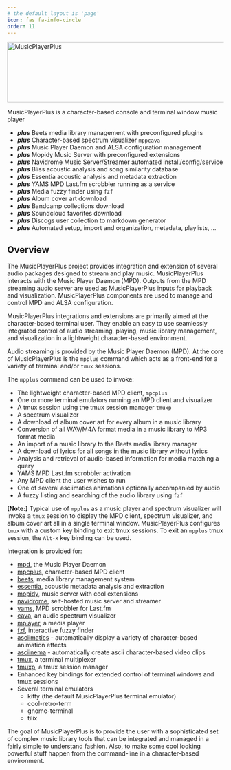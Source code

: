 ```yaml
---
# the default layout is 'page'
icon: fas fa-info-circle
order: 11
---
```


<div data-align="center">
  <img
    src="https://raw.githubusercontent.com/wiki/doctorfree/MusicPlayerPlus/img/musicplayerplus.png"
    style="width: 783px; height: 140px"
    alt="MusicPlayerPlus"
  />
</div>

MusicPlayerPlus is a character-based console and terminal window music player

- **_plus_** Beets media library management with preconfigured plugins
- **_plus_** Character-based spectrum visualizer `mppcava`
- **_plus_** Music Player Daemon and ALSA configuration management
- **_plus_** Mopidy Music Server with preconfigured extensions
- **_plus_** Navidrome Music Server/Streamer automated install/config/service
- **_plus_** Bliss acoustic analysis and song similarity database
- **_plus_** Essentia acoustic analysis and metadata extraction
- **_plus_** YAMS MPD Last.fm scrobbler running as a service
- **_plus_** Media fuzzy finder using `fzf`
- **_plus_** Album cover art download
- **_plus_** Bandcamp collections download
- **_plus_** Soundcloud favorites download
- **_plus_** Discogs user collection to markdown generator
- **_plus_** Automated setup, import and organization, metadata, playlists, ...

## Overview

The MusicPlayerPlus project provides integration and extension of several audio
packages designed to stream and play music. MusicPlayerPlus interacts with the
Music Player Daemon (MPD). Outputs from the MPD streaming audio server are used
as MusicPlayerPlus inputs for playback and visualization. MusicPlayerPlus
components are used to manage and control MPD and ALSA configuration.

MusicPlayerPlus integrations and extensions are primarily aimed at the
character-based terminal user. They enable an easy to use seamlessly
integrated control of audio streaming, playing, music library management,
and visualization in a lightweight character-based environment.

Audio streaming is provided by the Music Player Daemon (MPD).
At the core of MusicPlayerPlus is the `mpplus` command which acts as
a front-end for a variety of terminal and/or `tmux` sessions.

The `mpplus` command can be used to invoke:

- The lightweight character-based MPD client, `mpcplus`
- One or more terminal emulators running an MPD client and visualizer
- A tmux session using the tmux session manager `tmuxp`
- A spectrum visualizer
- A download of album cover art for every album in a music library
- Conversion of all WAV/M4A format media in a music library to MP3 format media
- An import of a music library to the Beets media library manager
- A download of lyrics for all songs in the music library without lyrics
- Analysis and retrieval of audio-based information for media matching a query
- YAMS MPD Last.fm scrobbler activation
- Any MPD client the user wishes to run
- One of several asciimatics animations optionally accompanied by audio
- A fuzzy listing and searching of the audio library using `fzf`

**[Note:]** Typical use of `mpplus` as a music player and spectrum visualizer
will invoke a `tmux` session to display the MPD client, spectrum visualizer, and
album cover art all in a single terminal window. MusicPlayerPlus configures
`tmux` with a custom key binding to exit tmux sessions. To exit an `mpplus`
tmux session, the `Alt-x` key binding can be used.

Integration is provided for:

- [mpd](https://www.musicpd.org/), the Music Player Daemon
- [mpcplus](https://github.com/doctorfree/mpcplus/README.md), character-based MPD client
- [beets](https://beets.io/), media library management system
- [essentia](https://github.com/doctorfree/mpplus-essentia/README.md), acoustic metadata analysis and extraction
- [mopidy](https://mopidy.com/), music server with cool extensions
- [navidrome](https://www.navidrome.org/), self-hosted music server and streamer
- [yams](https://github.com/Berulacks/yams/), MPD scrobbler for Last.fm
- [cava](https://github.com/karlstav/cava), an audio spectrum visualizer
- [mplayer](http://mplayerhq.hu/design7/info.html), a media player
- [fzf](https://github.com/junegunn/fzf), interactive fuzzy finder
- [asciimatics](https://github.com/peterbrittain/asciimatics) - automatically display a variety of character-based animation effects
- [asciinema](https://asciinema.org/) - automatically create ascii character-based video clips
- [tmux](https://github.com/tmux/tmux/wiki), a terminal multiplexer
- [tmuxp](https://github.com/tmux-python/tmuxp), a tmux session manager
- Enhanced key bindings for extended control of terminal windows and tmux sessions
- Several terminal emulators
  - kitty (the default MusicPlayerPlus terminal emulator)
  - cool-retro-term
  - gnome-terminal
  - tilix

The goal of MusicPlayerPlus is to provide the user with a sophisticated set
of complex music library tools that can be integrated and managed in a fairly
simple to understand fashion. Also, to make some cool looking powerful stuff
happen from the command-line in a character-based environment.
